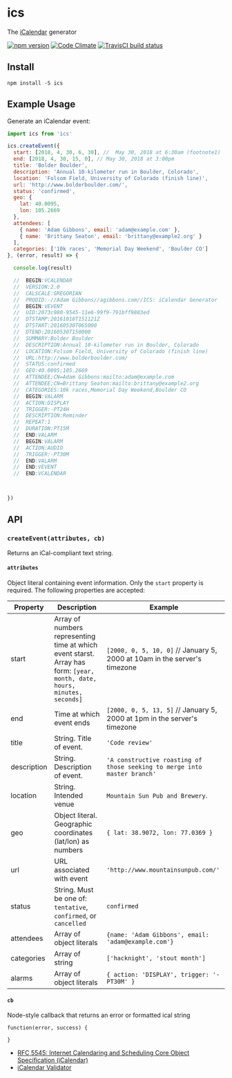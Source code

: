 ics
==================

The [iCalendar](http://tools.ietf.org/html/rfc5545) generator

[![npm version](https://badge.fury.io/js/ics.svg)](http://badge.fury.io/js/ics)
[![Code Climate](https://codeclimate.com/github/adamgibbons/ics/badges/gpa.svg)](https://codeclimate.com/github/adamgibbons/ics)
[![TravisCI build status](https://travis-ci.org/adamgibbons/ics.svg?branch=master)](https://travis-ci.org/adamgibbons/ics.svg?branch=master)

## Install

`npm install -S ics`

## Example Usage

Generate an iCalendar event:

```javascript
import ics from 'ics'

ics.createEvent({
  start: [2018, 4, 30, 6, 30], //  May 30, 2018 at 6:30am (footnote1)
  end: [2018, 4, 30, 15, 0], // May 30, 2018 at 3:00pm
  title: 'Bolder Boulder',
  description: 'Annual 10-kilometer run in Boulder, Colorado',
  location: 'Folsom Field, University of Colorado (finish line)',
  url: 'http://www.bolderboulder.com/',
  status: 'confirmed',
  geo: {
    lat: 40.0095,
    lon: 105.2669
  },
  attendees: [
    { name: 'Adam Gibbons', email: 'adam@example.com' },
    { name: 'Brittany Seaton', email: 'brittany@example2.org' }
  ],
  categories: ['10k races', 'Memorial Day Weekend', 'Boulder CO']
}, (error, result) => {

  console.log(result)

  //  BEGIN:VCALENDAR
  //  VERSION:2.0
  //  CALSCALE:GREGORIAN
  //  PRODID:-//Adam Gibbons//agibbons.com//ICS: iCalendar Generator
  //  BEGIN:VEVENT
  //  UID:2073c980-9545-11e6-99f9-791bff9883ed
  //  DTSTAMP:20161018T151121Z
  //  DTSTART:20160530T065000
  //  DTEND:20160530T150000
  //  SUMMARY:Bolder Boulder
  //  DESCRIPTION:Annual 10-kilometer run in Boulder, Colorado
  //  LOCATION:Folsom Field, University of Colorado (finish line)
  //  URL:http://www.bolderboulder.com/
  //  STATUS:confirmed
  //  GEO:40.0095;105.2669
  //  ATTENDEE;CN=Adam Gibbons:mailto:adam@example.com
  //  ATTENDEE;CN=Brittany Seaton:mailto:brittany@example2.org
  //  CATEGORIES:10k races,Memorial Day Weekend,Boulder CO
  //  BEGIN:VALARM
  //  ACTION:DISPLAY
  //  TRIGGER:-PT24H
  //  DESCRIPTION:Reminder
  //  REPEAT:1
  //  DURATION:PT15M
  //  END:VALARM
  //  BEGIN:VALARM
  //  ACTION:AUDIO
  //  TRIGGER:-PT30M
  //  END:VALARM
  //  END:VEVENT
  //  END:VCALENDAR



})
```

## API

### `createEvent(attributes, cb)`

Returns an iCal-compliant text string.

#### `attributes`

Object literal containing event information.
Only the `start` property is required.
The following properties are accepted:

| Property      | Description   | Example  |
| ------------- | ------------- | ----------
| start         | Array of numbers representing time at which event starst. Array has form: `[year, month, date, hours, minutes, seconds]` | `[2000, 0, 5, 10, 0]` // January 5, 2000 at 10am in the server's timezone
| end           | Time at which event ends | `[2000, 0, 5, 13, 5]` // January 5, 2000 at 1pm in the server's timezone
| title         | String. Title of event. | `'Code review'`
| description   | String. Description of event. | `'A constructive roasting of those seeking to merge into master branch'`
| location      | String. Intended venue | `Mountain Sun Pub and Brewery`.
| geo           | Object literal. Geographic coordinates (lat/lon) as numbers | `{ lat: 38.9072, lon: 77.0369 }`
| url           | URL associated with event | `'http://www.mountainsunpub.com/'`
| status        | String. Must be one of: `tentative`, `confirmed`, or `cancelled` | `confirmed`
| attendees     | Array of object literals | `{name: 'Adam Gibbons', email: 'adam@example.com'}`
| categories    | Array of string | `['hacknight', 'stout month']`
| alarms        | Array of object literals | `{ action: 'DISPLAY', trigger: '-PT30M' }`

#### `cb`

Node-style callback that returns an error or formatted ical string

```
function(error, success) {
  
}
```

- [RFC 5545: Internet Calendaring and Scheduling Core Object Specification (iCalendar)](http://tools.ietf.org/html/rfc5545)
- [iCalendar Validator](http://icalendar.org/validator.html#results)
